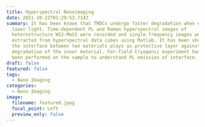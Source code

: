 ```yaml
---
title: Hyperspectral Nanoimaging
date: 2021-10-22T01:29:53.714Z
summary: It has been known that TMDCs undergo faster degradation when exposed to
  laser light. Time-dependent PL and Raman hyperspectral images of
  heterostructure WS2-MoS2 were recorded and single frequency images were
  extracted from hyperspectral data cubes using Matlab. It has been shown that
  the interface between two materials plays as protective layer against
  degradation of the inner material. Far-field Cryogenic experiment has also
  been performed on the sample to understand PL emission of interface.
draft: false
featured: false
tags:
  - Nano Imaging
categories:
  - Nano Imaging
image:
  filename: featured.jpeg
  focal_point: Left
  preview_only: false
---
```

